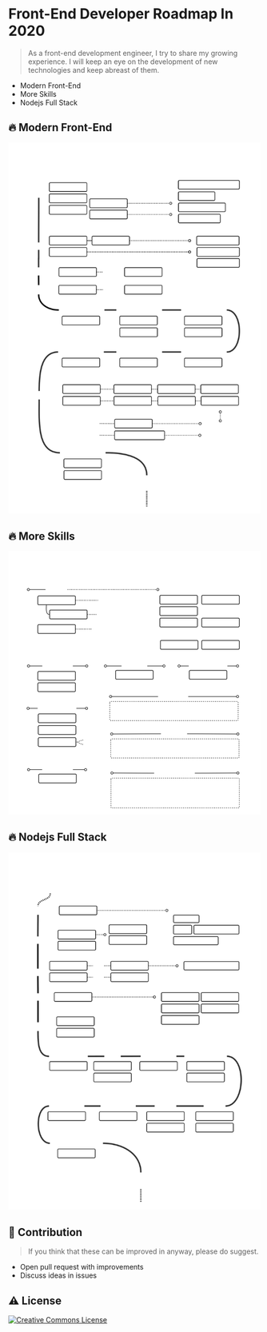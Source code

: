 
# Front-End Developer Roadmap In 2020

> As a front-end development engineer, I try to share my growing experience.
I will keep an eye on the development of new technologies and keep abreast of them.

* Modern Front-End
* More Skills
* Nodejs Full Stack

## 🔥 Modern Front-End

![Front-End Developer Roadmap](./images/frontend-2.svg)

## 🔥 More Skills

![Full Stack Developer Roadmap](./images/moreskill-2.svg)

## 🔥 Nodejs Full Stack

![Full Stack Developer Roadmap](./images/fullstack-1.svg)


## 🤝 Contribution

> If you think that these can be improved in anyway, please do suggest.

* Open pull request with improvements
* Discuss ideas in issues


 ## ⚠ License

<a rel="license" href="http://creativecommons.org/licenses/by-nc-nd/3.0/"><img alt="Creative Commons License" style="border-width:0" src="https://i.creativecommons.org/l/by-nc-nd/3.0/88x31.png" /></a>

